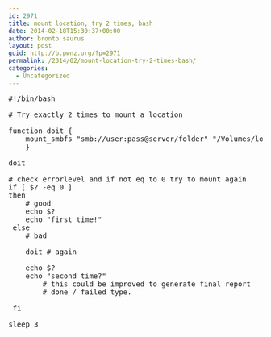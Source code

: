 ```yaml
---
id: 2971
title: mount location, try 2 times, bash
date: 2014-02-18T15:30:37+00:00
author: bronto saurus
layout: post
guid: http://b.pwnz.org/?p=2971
permalink: /2014/02/mount-location-try-2-times-bash/
categories:
  - Uncategorized
---
```

<pre>#!/bin/bash

# Try exactly 2 times to mount a location

function doit {
	mount_smbfs "smb://user:pass@server/folder" "/Volumes/local/folder/"
	}  

doit

# check errorlevel and if not eq to 0 try to mount again
if [ $? -eq 0 ]
then
	# good
  	echo $?
  	echo "first time!"
 else
	# bad
	
   	doit # again
   	
   	echo $?
   	echo "second time?"
        # this could be improved to generate final report 
        # done / failed type.

 fi

sleep 3

</pre>